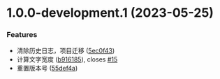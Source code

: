# 1.0.0-development.1 (2023-05-25)


### Features

* 清除历史日志，项目迁移 ([5ec0f43](https://github.com/NI-Web-Infra-Team/common-util/commit/5ec0f435f781a51e9014640907bb8fe80a70d1ec))
* 计算文字宽度 ([b916185](https://github.com/NI-Web-Infra-Team/common-util/commit/b9161853527356b36ae1af906a47ef237416671d)), closes [#15](https://github.com/NI-Web-Infra-Team/common-util/issues/15)
* 重置版本号 ([55def4a](https://github.com/NI-Web-Infra-Team/common-util/commit/55def4acc2d3cf528f8103b08a7970e6213504ae))
